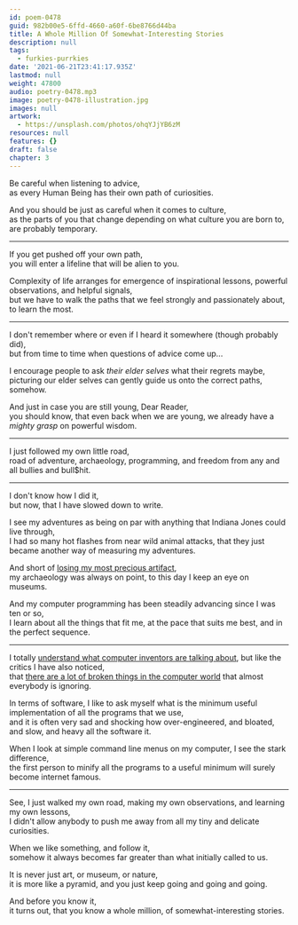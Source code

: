 ```yaml
---
id: poem-0478
guid: 982b00e5-6ffd-4660-a60f-6be8766d44ba
title: A Whole Million Of Somewhat-Interesting Stories
description: null
tags:
  - furkies-purrkies
date: '2021-06-21T23:41:17.935Z'
lastmod: null
weight: 47800
audio: poetry-0478.mp3
image: poetry-0478-illustration.jpg
images: null
artwork:
  - https://unsplash.com/photos/ohqYJjYB6zM
resources: null
features: {}
draft: false
chapter: 3
---
```


Be careful when listening to advice,\
as every Human Being has their own path of curiosities.

And you should be just as careful when it comes to culture,\
as the parts of you that change depending on what culture you are born to, are probably temporary.

---

If you get pushed off your own path,\
you will enter a lifeline that will be alien to you.

Complexity of life arranges for emergence of inspirational lessons, powerful observations, and helpful signals,\
but we have to walk the paths that we feel strongly and passionately about, to learn the most.

---

I don't remember where or even if I heard it somewhere (though probably did),\
but from time to time when questions of advice come up...

I encourage people to ask *their elder selves* what their regrets maybe,\
picturing our elder selves can gently guide us onto the correct paths, somehow.

And just in case you are still young, Dear Reader,\
you should know, that even back when we are young, we already have a *mighty grasp* on powerful wisdom.

---

I just followed my own little road,\
road of adventure, archaeology, programming, and freedom from any and all bullies and bull$hit.

---

I don't know how I did it,\
but now, that I have slowed down to write.

I see my adventures as being on par with anything that Indiana Jones could live through,\
I had so many hot flashes from near wild animal attacks, that they just became another way of measuring my adventures.

And short of [losing my most precious artifact](/permalink/af5aed38-7b28-4984-88bc-ee279e0c9cf4/),\
my archaeology was always on point, to this day I keep an eye on museums.

And my computer programming has been steadily advancing since I was ten or so,\
I learn about all the things that fit me, at the pace that suits me best, and in the perfect sequence.

---

I totally [understand what computer inventors are talking about](https://www.youtube.com/results?search_query=Bret+Victor+Programming), but like the critics I have also noticed,\
that [there are a lot of broken things in the computer world](https://www.hanselman.com/blog/everythings-broken-and-nobodys-upset) that almost everybody is ignoring.

In terms of software, I like to ask myself what is the minimum useful implementation of all the programs that we use,\
and it is often very sad and shocking how over-engineered, and bloated, and slow, and heavy all the software it.

When I look at simple command line menus on my computer, I see the stark difference,\
the first person to minify all the programs to a useful minimum will surely become internet famous.

---

See, I just walked my own road, making my own observations, and learning my own lessons,\
I didn't allow anybody to push me away from all my tiny and delicate curiosities.

When we like something, and follow it,\
somehow it always becomes far greater than what initially called to us.

It is never just art, or museum, or nature,\
it is more like a pyramid, and you just keep going and going and going.

And before you know it,\
it turns out, that you know a whole million, of somewhat-interesting stories.

